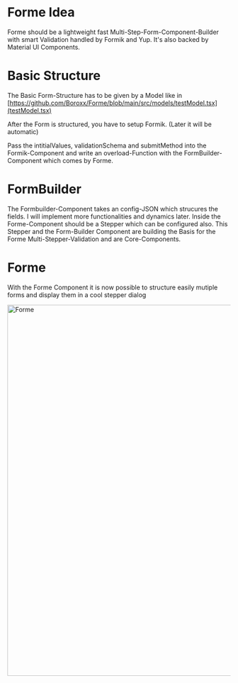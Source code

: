 # Forme Idea

Forme should be a lightweight fast Multi-Step-Form-Component-Builder with smart Validation handled by Formik and Yup. It's also backed by Material UI Components.


# Basic Structure

The Basic Form-Structure has to be given by a Model like in [https://github.com/Boroxx/Forme/blob/main/src/models/testModel.tsx](testModel.tsx)

After the Form is structured, you have to setup Formik. (Later it will be automatic)

Pass the intitialValues, validationSchema and submitMethod into the Formik-Component and write an overload-Function with the FormBuilder-Component which comes by Forme.

# FormBuilder

The Formbuilder-Component takes an config-JSON which strucures the fields. I will implement more functionalities and dynamics later.
Inside the Forme-Component should be a Stepper which can be configured also. This Stepper and the Form-Builder Component are building the Basis for the Forme Multi-Stepper-Validation and are Core-Components.


# Forme 

With the Forme Component it is now possible to structure easily mutiple forms and display them in a cool stepper dialog


<img width="837" alt="Forme" src="https://user-images.githubusercontent.com/17677859/200656622-b0b49c77-1752-49e8-b098-a87d81566e69.png">

